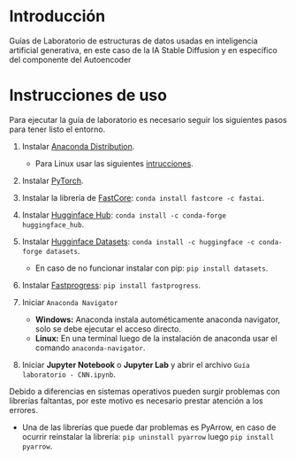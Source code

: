 # Introducción
 Guías de Laboratorio de estructuras de datos usadas en inteligencia artificial generativa, en este caso de la IA Stable Diffusion y en específico del componente del Autoencoder
# Instrucciones de uso
Para ejecutar la guía de laboratorio es necesario seguir los siguientes pasos para tener listo el entorno.
1.  Instalar [Anaconda Distribution](https://www.anaconda.com/download).
    * Para Linux usar las siguientes [intrucciones](https://docs.anaconda.com/anaconda/install/linux/).
2.  Instalar [PyTorch](https://pytorch.org/get-started/locally/).
3.  Instalar la librería de [FastCore](https://fastcore.fast.ai/): `conda install fastcore -c fastai`.
4.  Instalar [Hugginface Hub](https://huggingface.co/docs/huggingface_hub/installation): `conda install -c conda-forge huggingface_hub`.
5.  Instalar [Hugginface Datasets](https://huggingface.co/docs/datasets/installation): `conda install -c huggingface -c conda-forge datasets`.

    * En caso de no funcionar instalar con pip: `pip install datasets`.
6. Instalar [Fastprogress](https://github.com/fastai/fastprogress): `pip install fastprogress`.
7. Iniciar `Anaconda Navigator`
    * **Windows:** Anaconda instala autométicamente anaconda navigator, solo se debe ejecutar el acceso directo.
    * **Linux:** En una terminal luego de la instalación de anaconda usar el comando `anaconda-navigator`.
8. Iniciar **Jupyter Notebook** o **Jupyter Lab** y abrir el archivo `Guía laboratorio - CNN.ipynb`.

Debido a diferencias en sistemas operativos pueden surgir problemas con librerías faltantas, por este motivo es necesario prestar atención a los errores.
* Una de las librerías que puede dar problemas es PyArrow, en caso de ocurrir reinstalar la librería: `pip uninstall pyarrow` luego `pip install pyarrow`.
 

